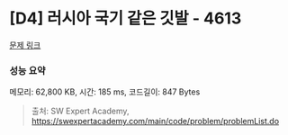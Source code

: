 # [D4] 러시아 국기 같은 깃발 - 4613 

[문제 링크](https://swexpertacademy.com/main/code/problem/problemDetail.do?contestProbId=AWQl9TIK8qoDFAXj) 

### 성능 요약

메모리: 62,800 KB, 시간: 185 ms, 코드길이: 847 Bytes



> 출처: SW Expert Academy, https://swexpertacademy.com/main/code/problem/problemList.do